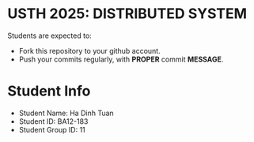 USTH 2025: DISTRIBUTED SYSTEM
=====================================================

Students are expected to:
* Fork this repository to your github account.
* Push your commits regularly, with **PROPER** commit **MESSAGE**.


Student Info
=========================

* Student Name: Ha Dinh Tuan
* Student ID: BA12-183
* Student Group ID: 11
